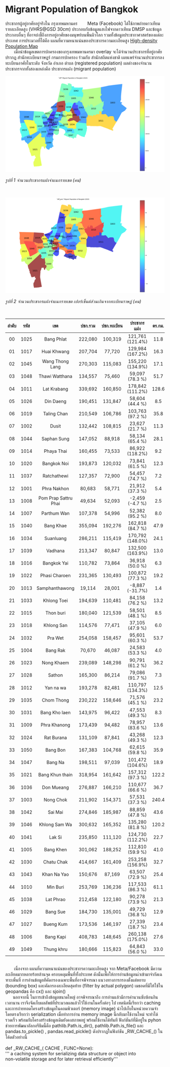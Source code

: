 # Migrant Population of Bangkok
ประชากรผู้อยู่อาศัยอยู่จริงใน กรุงเทพมหานคร
&nbsp;&nbsp;&nbsp;&nbsp;&nbsp;&nbsp; Meta (Facebook) ได้ใช้ภาพถ่ายดาวเทียมรายละเอียดสูง (VHRS@GSD 30cm) ประกอบกับข้อมูลแสงไฟจากดาวเทียม DMSP และข้อมูลประกอบอื่นๆ ที่อาจบ่งชี้ถึงการอยู่อาศัยของมนุษย์บนพื้นผิวโลก รวมทั้งข้อมูลประชากาศาสตร์ของแต่ละประเทศ การประมวลที่ได้คือ แผนที่ความหนาแน่นของประชากรความละเอียดสูง [High-density Population Map](https://dataforgood.facebook.com/dfg/tools/high-resolution-population-density-maps)<br/>
&nbsp;&nbsp;&nbsp;&nbsp;&nbsp;&nbsp; เมื่อนำข้อมูลเขตการปกครองของกรุงเทพมหานครมา overlay จะได้จำนวนประชากรที่อยู่อาศัยปรากฏ  สำนักทะเบียนราษฏร์ กรมการปกครอง ร่วมกับ สำนักสถิตแห่งชาติ เผยแพร่จำนวนประชากรลงทะเบียนอาศัยในระดับ จังหวัด อำเภอ ตำบล (registered population)  ผลต่างของจำนวนประชากรจากทั้งสองแหล่งคือ ประชากรแฝง (migrant population)
<br/>

![จำนวนประชากรแฝงรายเขตของกรุงเทพมหานคร](CACHE/MigrantBKK_diff.png?raw=true "Title")

_รูปที่ 1 จำนวนประชากรแฝงจำแนกรายเขต (คน)_

<br/>

![สัดส่วน % ประชากรแฝงรายเขตของกรุงเทพมหานคร](CACHE/MigrantBKK_diff_perc.png?raw=true "Title")

_รูปที่ 2 จำนวนประชากรแฝงจำแนกรายเขต เปอร์เซ็นต์ส่วนเกินจากทะเบียนราษฏ์ (คน)_

<br/>

| ลำดับ | รหัส  |        เขต           |  ปชก.รวม | ปชก.ทะเบียน |   ประชากรแฝง    | ตร.กม.| เวลา |
| :---: | :---: | :---: | :---: | :---: | :---: | :---: | :---: | 
| 00 | 1025   | Bang Phlat           |  222,080 |  100,319 |  121,761 (121.4%) |  11.8 | 3s. |
| 01 | 1017   | Huai Khwang          |  207,704 |   77,720 |  129,984 (167.2%) |  16.3 | 3s. |
| 02 | 1045   | Wang Thong Lang      |  270,303 |  115,083 |  155,220 (134.9%) |  17.1 | 3s. |
| 03 | 1048   | Thawi Watthana       |  134,557 |   75,460 |   59,097 (78.3 %) |  51.7 | 3s. |
| 04 | 1011   | Lat Krabang          |  339,692 |  160,850 |  178,842 (111.2%) | 128.6 | 7s. |
| 05 | 1026   | Din Daeng            |  190,451 |  131,847 |   58,604 (44.4 %) |   8.5 | 2s. |
| 06 | 1019   | Taling Chan          |  210,549 |  106,786 |  103,763 (97.2 %) |  35.8 | 3s. |
| 07 | 1002   | Dusit                |  132,442 |  108,815 |   23,627 (21.7 %) |  11.3 | 2s. |
| 08 | 1044   | Saphan Sung          |  147,052 |   88,918 |   58,134 (65.4 %) |  28.1 | 4s. |
| 09 | 1014   | Phaya Thai           |  160,455 |   73,533 |   86,922 (118.2%) |   9.2 | 2s. |
| 10 | 1020   | Bangkok Noi          |  193,873 |  120,032 |   73,841 (61.5 %) |  12.3 | 2s. |
| 11 | 1037   | Ratchathewi          |  127,357 |   72,900 |   54,457 (74.7 %) |   7.2 | 2s. |
| 12 | 1001   | Phra Nakhon          |   80,683 |   58,771 |   21,912 (37.3 %) |   5.4 | 2s. |
| 13 | 1008   | Pom Prap Sattru Phai |   49,634 |   52,093 |   -2,459 (-4.7 %) |   2.5 | 2s. |
| 14 | 1007   | Parthum Wan          |  107,378 |   54,996 |   52,382 (95.2 %) |   8.0 | 2s. |
| 15 | 1040   | Bang Khae            |  355,094 |  192,276 |  162,818 (84.7 %) |  47.9 | 4s. |
| 16 | 1034   | Suanluang            |  286,211 |  115,419 |  170,792 (148.0%) |  24.1 | 3s. |
| 17 | 1039   | Vadhana              |  213,347 |   80,847 |  132,500 (163.9%) |  13.0 | 3s. |
| 18 | 1016   | Bangkok Yai          |  110,782 |   73,864 |   36,918 (50.0 %) |   6.3 | 2s. |
| 19 | 1022   | Phasi Charoen        |  231,365 |  130,493 |  100,872 (77.3 %) |  19.2 | 3s. |
| 20 | 1013   | Samphanthawong       |   19,114 |   28,001 |   -8,887 (-31.7%) |   1.4 | 2s. |
| 21 | 1033   | Khlong Toei          |  194,639 |  110,481 |   84,158 (76.2 %) |  13.2 | 3s. |
| 22 | 1015   | Thon buri            |  180,040 |  121,539 |   58,501 (48.1 %) |   8.5 | 2s. |
| 23 | 1018   | Khlong San           |  114,576 |   77,471 |   37,105 (47.9 %) |   6.0 | 2s. |
| 24 | 1032   | Pra Wet              |  254,058 |  158,457 |   95,601 (60.3 %) |  53.7 | 4s. |
| 25 | 1004   | Bang Rak             |   70,670 |   46,087 |   24,583 (53.3 %) |   4.0 | 2s. |
| 26 | 1023   | Nong Khaem           |  239,089 |  148,298 |   90,791 (61.2 %) |  36.2 | 3s. |
| 27 | 1028   | Sathon               |  165,300 |   86,214 |   79,086 (91.7 %) |   7.3 | 2s. |
| 28 | 1012   | Yan na wa            |  193,278 |   82,481 |  110,797 (134.3%) |  12.5 | 2s. |
| 29 | 1035   | Chom Thong           |  230,222 |  158,646 |   71,576 (45.1 %) |  23.2 | 3s. |
| 30 | 1031   | Bang Kho laen        |  143,975 |   96,422 |   47,553 (49.3 %) |   8.3 | 2s. |
| 31 | 1009   | Phra Khanong         |  173,439 |   94,482 |   78,957 (83.6 %) |  13.6 | 2s. |
| 32 | 1024   | Rat Burana           |  131,109 |   87,841 |   43,268 (49.3 %) |  12.3 | 2s. |
| 33 | 1050   | Bang Bon             |  167,383 |  104,768 |   62,615 (59.8 %) |  35.9 | 4s. |
| 34 | 1047   | Bang Na              |  198,511 |   97,039 |  101,472 (104.6%) |  18.9 | 3s. |
| 35 | 1021   | Bang Khun thain      |  318,954 |  161,642 |  157,312 (97.3 %) | 122.2 | 6s. |
| 36 | 1036   | Don Mueang           |  276,887 |  166,210 |  110,677 (66.6 %) |  36.7 | 3s. |
| 37 | 1003   | Nong Chok            |  211,902 |  154,371 |   57,531 (37.3 %) | 240.4 | 7s. |
| 38 | 1042   | Sai Mai              |  274,846 |  185,987 |   88,859 (47.8 %) |  43.6 | 5s. |
| 39 | 1046   | Khlong Sam Wa        |  300,632 |  165,352 |  135,280 (81.8 %) | 120.2 | 8s. |
| 40 | 1041   | Lak Si               |  235,850 |  111,120 |  124,730 (112.2%) |  22.7 | 3s. |
| 41 | 1005   | Bang Khen            |  301,062 |  188,252 |  112,810 (59.9 %) |  41.0 | 5s. |
| 42 | 1030   | Chatu Chak           |  414,667 |  161,409 |  253,258 (156.9%) |  32.7 | 3s. |
| 43 | 1043   | Khan Na Yao          |  150,676 |   87,169 |   63,507 (72.9 %) |  25.4 | 4s. |
| 44 | 1010   | Min Buri             |  253,769 |  136,236 |  117,533 (86.3 %) |  61.1 | 6s. |
| 45 | 1038   | Lat Phrao            |  212,458 |  122,180 |   90,278 (73.9 %) |  21.3 | 3s. |
| 46 | 1029   | Bang Sue             |  184,730 |  135,001 |   49,729 (36.8 %) |  12.9 | 2s. |
| 47 | 1027   | Bueng Kum            |  173,536 |  146,197 |   27,339 (18.7 %) |  23.4 | 4s. |
| 48 | 1006   | Bang Kapi            |  408,783 |  148,645 |  260,138 (175.0%) |  27.6 | 5s. |
| 49 | 1049   | Thung khru           |  180,666 |  115,823 |   64,843 (56.0 %) |  33.0 | 3s. |


<br/>
&nbsp;&nbsp;&nbsp;&nbsp;&nbsp;&nbsp; เนื่องจาก แผนที่ความหนาแน่นของประชากรความละเอียดสูง จาก Meta/Facebook มีความละเอียดมากหลายร้อยล้านจุด ครอบคลุมพื้นที่ทั้งประเทศ ดังนั้นเพื่อให้การอ่านข้อมูลนเำเข้ามาจำกัดเฉฑาะเพื่นที่ การอ่านข้อมูลทีคัดกรองเฉพาะพื้นที่อาจพิจารณา แนวงทางการกรองตั้งแต่หยาบ (bounding box) และคัดกรองละเอียดสุดท้าย (filter by actual polygon) เมธอดที่มีให้ใช้ใน geopandas คือ cx() และ sjoin() <br/>
&nbsp;&nbsp;&nbsp;&nbsp;&nbsp;&nbsp;นอกจากนี้ ในการเข้าถึงข้อมูลขนาดใหญ่ อาจพิจารณาถึง การอ่านแล้วมีการคำนวนซับซ้อนกินเวลานาน เราจึงจัดเก็บผลลัพธ์ที่ประมวลผลแล้วไว้ใช้งานในครั้งต่อๆ ไป เทตนิตนี้เรียกว่า caching และการถ่ายทอดโครงสร้างข้อมูลในคอมพิวเตอร์ (memory image) นำไปเก็บในหน่วยความจำโดยตรงเรียกว่า serialization เมื่อทำการอ่าน memory image นี้กลับมาใช้งานใหม่ จะทำได้รวดเร็ว พร้อมกับโครงสร้างข้อมูลเดิมยังคงสภาพอยู่ พร้อมใช้งานได้ทันที ฟังก์ชันก์ที่มีอยู่ใน pyhon ช่วยการพัฒนาอัลกอรึธึมนี้คือ pathlib.Path.is_dir(), pathlib.Path.is_file() และ  pandas.to_pickle()  , pandas.read_pickle() ดังปรากฏในฟังก์ชัน _RW_CACHE_() ในโค้ดตัวอย่างนี้<br/>
<br/>
def _RW_CACHE_( CACHE , FUNC=None): <br/>
    ''' a caching system for serializing data structure or object into <br/>
        non-volatile storage and for later retrieval efficiently'''  <br/>
        
